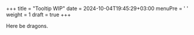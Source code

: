 +++
title = "Tooltip WIP"
date = 2024-10-04T19:45:29+03:00
menuPre = '<i class="icon-message"></i> '
weight = 1
draft = true
+++

Here be dragons.
